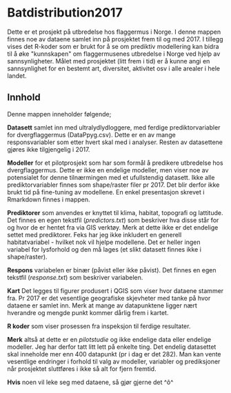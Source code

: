 # Batdistribution2017
Dette er et prosjekt på utbredelse hos flaggermus i Norge. I denne mappen finnes noe av dataene samlet inn på prosjektet frem til og med 2017. I tillegg vises det R-koder som er brukt for å se om prediktiv modellering kan bidra til å øke "kunnskapen" om flaggermusenes utbredelse i Norge ved hjelp av sannsynligheter. Målet med prosjektet (litt frem i tid) er å kunne angi en sannsynlighet for en bestemt art, diversitet, aktivitet osv i alle arealer i hele landet. 

## Innhold
Denne mappen inneholder følgende;

**Datasett** samlet inn med ultralydlydloggere, med ferdige prediktorvariabler for dvergflaggermus (DataPpyg.csv). Dette er en av mange responsvariabler som etter hvert skal med i analyser. Resten av datasettene gjøres ikke tilgjengelig i 2017.

**Modeller** for et pilotprosjekt som har som formål å predikere utbredelse hos dvergflaggermus. Dette er ikke en endelige modeller, men viser noe av potensialet for denne tilnærmingen med et ufullstendig datasett. Ikke alle prediktorvariabler finnes som shape/raster filer pr 2017. Det blir derfor ikke brukt tid på fine-tuning av modellene. En enkel presentasjon skrevet i Rmarkdown finnes i mappen.

**Prediktorer** som anvendes er knyttet til klima, habitat, topografi og lattitude. Det finnes en egen tekstfil (*predictors.txt*) som beskriver hva disse står for og hvor de er hentet fra via GIS verktøy. Merk at dette ikke er det endelige settet med prediktorer. Feks har jeg ikke inkludert en generell habitatvariabel - hvilket nok vil hjelpe modellene. Det er heller ingen variabel for lysforhold og den må lages (et slikt datasett finnes ikke i shape/raster).

**Respons** variabelen er binær (påvist eller ikke påvist). Det finnes en egen tekstfil (*response.txt*) som beskriver variabelen.

**Kart** Det legges til figurer produsert i QGIS som viser hvor dataene stammer fra. Pr 2017 er det vesentlige geografiske skjevheter med tanke på hvor dataene er samlet inn. Merk at mange av datapunktene ligger nært hverandre og mengde punkt kommer dårlig frem i kartet.

**R koder** som viser prosessen fra inspeksjon til ferdige resultater.

**Merk** altså at dette er en *pilotstudie* og ikke endelige data eller endelige modeller. Jeg har derfor tatt litt lett på enkelte ting. Det endelig datasettet skal inneholde mer enn 400 datapunkt (pr i dag er det 282). Man kan vente vesentlige endringer i forhold til valg av modeller, variabler og prediksjoner når prosjektet sluttføres i ikke så alt for fjern fremtid.

**Hvis** noen vil leke seg med dataene, så gjør gjerne det ^ô^
